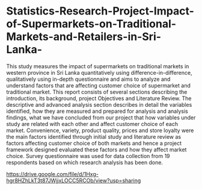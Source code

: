 # Statistics-Research-Project-Impact-of-Supermarkets-on-Traditional-Markets-and-Retailers-in-Sri-Lanka-

This study measures the impact of supermarkets on traditional markets in western province in Sri Lanka quantitatively using difference-in-difference, qualitatively using in-depth questionnaire and aims to analyze and understand factors that are affecting customer choice of supermarket and traditional market. This report consists of several sections describing the introduction, its background, project Objectives and Literature Review. The descriptive and advanced analysis section describes in detail the variables identified, how they are measured and prepared for analysis and analysis findings, what we have concluded from our project that how variables under study are related with each other and affect customer choice of each market. Convenience, variety, product quality, prices and store loyalty were the main factors identified through initial study and literature review as factors affecting customer choice of both markets and hence a project framework designed evaluated these factors and how they affect market choice. Survey questionnaire was used for data collection from 19 respondents based on which research analysis has been done.

https://drive.google.com/file/d/1Hxg-hgr8HZhLkT3t87JWjjxLOCC5RCOb/view?usp=sharing 


